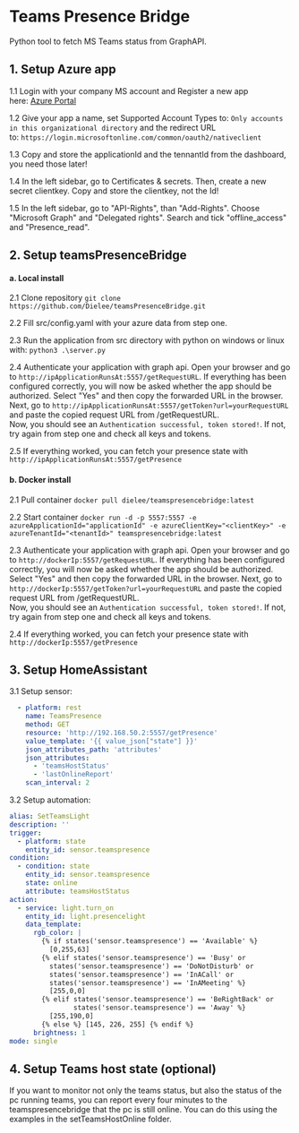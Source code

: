 # Teams Presence Bridge
Python tool to fetch MS Teams status from GraphAPI.

## 1. Setup Azure app

1.1 Login with your company MS account and Register a new app here: [Azure Portal](https://portal.azure.com/#blade/Microsoft_AAD_RegisteredApps/ApplicationsListBlade)

1.2 Give your app a name, set Supported Account Types to: `Only accounts in this organizational directory` and the redirect URL to: `https://login.microsoftonline.com/common/oauth2/nativeclient`

1.3 Copy and store the applicationId and the tennantId from the dashboard, you need those later!

1.4 In the left sidebar, go to Certificates & secrets. Then, create a new secret clientkey. Copy and store the clientkey, not the Id!

1.5 In the left sidebar, go to "API-Rights", than "Add-Rights". Choose "Microsoft Graph" and "Delegated rights". Search and tick "offline_access" and "Presence_read".

##  2. Setup teamsPresenceBridge
#### a. Local install

2.1 Clone repository `git clone https://github.com/Dielee/teamsPresenceBridge.git`

2.2 Fill src/config.yaml with your azure data from step one.

2.3 Run the application from src directory with python on windows or linux with:
`python3 .\server.py`

2.4 Authenticate your application with graph api. Open your browser and go to `http://ipApplicationRunsAt:5557/getRequestURL`. 
If everything has been configured correctly, you will now be asked whether the app should be authorized. 
Select "Yes" and then copy the forwarded URL in the browser. 
Next, go to `http://ipApplicationRunsAt:5557/getToken?url=yourRequestURL` and paste the copied request URL from /getRequestURL.  
Now, you should see an `Authentication successful, token stored!`. If not, try again from step one and check all keys and tokens.

2.5 If everything worked, you can fetch your presence state with `http://ipApplicationRunsAt:5557/getPresence` 

#### b. Docker install

2.1 Pull container `docker pull dielee/teamspresencebridge:latest`

2.2 Start container `docker run -d -p 5557:5557 -e azureApplicationId="applicationId" -e azureClientKey="<clientKey>" -e azureTenantId="<tenantId>" teamspresencebridge:latest`

2.3 Authenticate your application with graph api. Open your browser and go to `http://dockerIp:5557/getRequestURL`. 
If everything has been configured correctly, you will now be asked whether the app should be authorized. 
Select "Yes" and then copy the forwarded URL in the browser. 
Next, go to `http://dockerIp:5557/getToken?url=yourRequestURL` and paste the copied request URL from /getRequestURL.  
Now, you should see an `Authentication successful, token stored!`. If not, try again from step one and check all keys and tokens.

2.4 If everything worked, you can fetch your presence state with `http://dockerIp:5557/getPresence` 

## 3. Setup HomeAssistant

3.1 Setup sensor:
``` yaml
  - platform: rest
    name: TeamsPresence
    method: GET
    resource: 'http://192.168.50.2:5557/getPresence'
    value_template: '{{ value_json["state"] }}'
    json_attributes_path: 'attributes'
    json_attributes:
      - 'teamsHostStatus'
      - 'lastOnlineReport'
    scan_interval: 2
```
3.2 Setup automation:
``` yaml
alias: SetTeamsLight
description: ''
trigger:
  - platform: state
    entity_id: sensor.teamspresence
condition:
  - condition: state
    entity_id: sensor.teamspresence
    state: online
    attribute: teamsHostStatus
action:
  - service: light.turn_on
    entity_id: light.presencelight
    data_template:
      rgb_color: |
        {% if states('sensor.teamspresence') == 'Available' %}
          [0,255,63]
        {% elif states('sensor.teamspresence') == 'Busy' or
          states('sensor.teamspresence') == 'DoNotDisturb' or
          states('sensor.teamspresence') == 'InACall' or
          states('sensor.teamspresence') == 'InAMeeting' %}
          [255,0,0]
        {% elif states('sensor.teamspresence') == 'BeRightBack' or
                states('sensor.teamspresence') == 'Away' %}
          [255,190,0]
        {% else %} [145, 226, 255] {% endif %}
      brightness: 1
mode: single

```

## 4. Setup Teams host state (optional)
If you want to monitor not only the teams status, but also the status of the pc running teams, you can report every four minutes to the teamspresencebridge that the pc is still online. You can do this using the examples in the setTeamsHostOnline folder.
